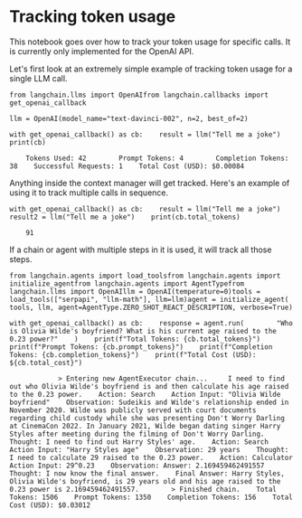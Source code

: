 Tracking token usage
====================

This notebook goes over how to track your token usage for specific calls. It is currently only implemented for the OpenAI API.

Let's first look at an extremely simple example of tracking token usage for a single LLM call.

    from langchain.llms import OpenAIfrom langchain.callbacks import get_openai_callback

    llm = OpenAI(model_name="text-davinci-002", n=2, best_of=2)

    with get_openai_callback() as cb:    result = llm("Tell me a joke")    print(cb)

        Tokens Used: 42        Prompt Tokens: 4        Completion Tokens: 38    Successful Requests: 1    Total Cost (USD): $0.00084

Anything inside the context manager will get tracked. Here's an example of using it to track multiple calls in sequence.

    with get_openai_callback() as cb:    result = llm("Tell me a joke")    result2 = llm("Tell me a joke")    print(cb.total_tokens)

        91

If a chain or agent with multiple steps in it is used, it will track all those steps.

    from langchain.agents import load_toolsfrom langchain.agents import initialize_agentfrom langchain.agents import AgentTypefrom langchain.llms import OpenAIllm = OpenAI(temperature=0)tools = load_tools(["serpapi", "llm-math"], llm=llm)agent = initialize_agent(    tools, llm, agent=AgentType.ZERO_SHOT_REACT_DESCRIPTION, verbose=True)

    with get_openai_callback() as cb:    response = agent.run(        "Who is Olivia Wilde's boyfriend? What is his current age raised to the 0.23 power?"    )    print(f"Total Tokens: {cb.total_tokens}")    print(f"Prompt Tokens: {cb.prompt_tokens}")    print(f"Completion Tokens: {cb.completion_tokens}")    print(f"Total Cost (USD): ${cb.total_cost}")

                > Entering new AgentExecutor chain...     I need to find out who Olivia Wilde's boyfriend is and then calculate his age raised to the 0.23 power.    Action: Search    Action Input: "Olivia Wilde boyfriend"    Observation: Sudeikis and Wilde's relationship ended in November 2020. Wilde was publicly served with court documents regarding child custody while she was presenting Don't Worry Darling at CinemaCon 2022. In January 2021, Wilde began dating singer Harry Styles after meeting during the filming of Don't Worry Darling.    Thought: I need to find out Harry Styles' age.    Action: Search    Action Input: "Harry Styles age"    Observation: 29 years    Thought: I need to calculate 29 raised to the 0.23 power.    Action: Calculator    Action Input: 29^0.23    Observation: Answer: 2.169459462491557        Thought: I now know the final answer.    Final Answer: Harry Styles, Olivia Wilde's boyfriend, is 29 years old and his age raised to the 0.23 power is 2.169459462491557.        > Finished chain.    Total Tokens: 1506    Prompt Tokens: 1350    Completion Tokens: 156    Total Cost (USD): $0.03012